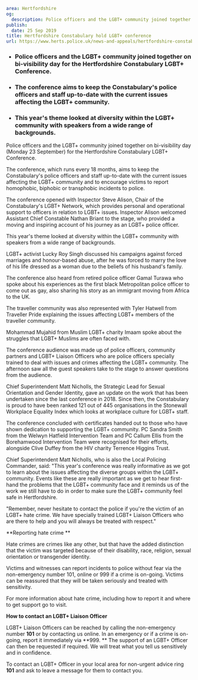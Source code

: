```yaml
area: Hertfordshire
og:
  description: Police officers and the LGBT+ community joined together on bi-visibility day (Monday 23 September) for the Hertfordshire Constabulary LGBT+ Conference.
publish:
  date: 25 Sep 2019
title: Hertfordshire Constabulary hold LGBT+ conference
url: https://www.herts.police.uk/news-and-appeals/hertfordshire-constabulary-hold-lgbt-conference-0811all
```

* ### Police officers and the LGBT+ community joined together on bi-visibility day for the Hertfordshire Constabulary LGBT+ Conference.

 * ### The conference aims to keep the Constabulary's police officers and staff up-to-date with the current issues affecting the LGBT+ community.

 * ### This year's theme looked at diversity within the LGBT+ community with speakers from a wide range of backgrounds.

Police officers and the LGBT+ community joined together on bi-visibility day (Monday 23 September) for the Hertfordshire Constabulary LGBT+ Conference.

The conference, which runs every 18 months, aims to keep the Constabulary's police officers and staff up-to-date with the current issues affecting the LGBT+ community and to encourage victims to report homophobic, biphobic or transphobic incidents to police.

The conference opened with Inspector Steve Alison, Chair of the Constabulary's LGBT+ Network, which provides personal and operational support to officers in relation to LGBT+ issues. Inspector Alison welcomed Assistant Chief Constable Nathan Briant to the stage, who provided a moving and inspiring account of his journey as an LGBT+ police officer.

This year's theme looked at diversity within the LGBT+ community with speakers from a wide range of backgrounds.

LGBT+ activist Lucky Roy Singh discussed his campaigns against forced marriages and honour-based abuse, after he was forced to marry the love of his life dressed as a woman due to the beliefs of his husband's family.

The conference also heard from retired police officer Gamal Turawa who spoke about his experiences as the first black Metropolitan police officer to come out as gay, also sharing his story as an immigrant moving from Africa to the UK.

The traveller community was also represented with Tyler Hatwell from Traveller Pride explaining the issues affecting LGBT+ members of the traveller community.

Mohammad Mujahid from Muslim LGBT+ charity Imaam spoke about the struggles that LGBT+ Muslims are often faced with.

The conference audience was made up of police officers, community partners and LGBT+ Liaison Officers who are police officers specially trained to deal with issues and crimes affecting the LGBT+ community. The afternoon saw all the guest speakers take to the stage to answer questions from the audience.

Chief Superintendent Matt Nicholls, the Strategic Lead for Sexual Orientation and Gender Identity, gave an update on the work that has been undertaken since the last conference in 2018. Since then, the Constabulary is proud to have been ranked 121 out of 445 organisations in the Stonewall Workplace Equality Index which looks at workplace culture for LGBT+ staff.

The conference concluded with certificates handed out to those who have shown dedication to supporting the LGBT+ community. PC Sandra Smith from the Welwyn Hatfield Intervention Team and PC Callum Ellis from the Borehamwood Intervention Team were recognised for their efforts, alongside Clive Duffey from the HIV charity Terrence Higgins Trust.

Chief Superintendent Matt Nicholls, who is also the Local Policing Commander, said: "This year's conference was really informative as we got to learn about the issues affecting the diverse groups within the LGBT+ community. Events like these are really important as we get to hear first-hand the problems that the LGBT+ community face and it reminds us of the work we still have to do in order to make sure the LGBT+ community feel safe in Hertfordshire.

"Remember, never hesitate to contact the police if you're the victim of an LGBT+ hate crime. We have specially trained LGBT+ Liaison Officers who are there to help and you will always be treated with respect."

**Reporting hate crime **

Hate crimes are crimes like any other, but that have the added distinction that the victim was targeted because of their disability, race, religion, sexual orientation or transgender identity.

Victims and witnesses can report incidents to police without fear via the non-emergency number 101, online or 999 if a crime is on-going. Victims can be reassured that they will be taken seriously and treated with sensitivity.

For more information about hate crime, including how to report it and where to get support go to visit.

**How to contact an LGBT+ Liaison Officer**

LGBT+ Liaison Officers can be reached by calling the non-emergency number **101** or by contacting us online. In an emergency or if a crime is on-going, report it immediately via **999. ** The support of an LGBT+ Officer can then be requested if required. We will treat what you tell us sensitively and in confidence.

To contact an LGBT+ Officer in your local area for non-urgent advice ring **101** and ask to leave a message for them to contact you.
